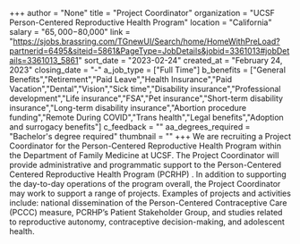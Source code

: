 +++
author = "None"
title = "Project Coordinator"
organization = "UCSF Person-Centered Reproductive Health Program"
location = "California"
salary = "$65,000-$80,000"
link = "https://sjobs.brassring.com/TGnewUI/Search/home/HomeWithPreLoad?partnerid=6495&siteid=5861&PageType=JobDetails&jobid=3361013#jobDetails=3361013_5861"
sort_date = "2023-02-24"
created_at = "February 24, 2023"
closing_date = "-"
a_job_type = ["Full Time"]
b_benefits = ["General Benefits","Retirement","Paid Leave","Health Insurance","Paid Vacation","Dental","Vision","Sick time","Disability insurance","Professional development","Life insurance","FSA","Pet insurance","Short-term disability insurance","Long-term disability insurance","Abortion procedure funding","Remote During COVID","Trans health","Legal benefits","Adoption and surrogacy benefits"]
c_feedback = ""
aa_degrees_required = "Bachelor's degree required"
thumbnail = ""
+++
We are recruiting a Project Coordinator for the Person-Centered Reproductive Health Program within the Department of Family Medicine at UCSF. The Project Coordinator will provide administrative and programmatic support to the Person-Centered Centered Reproductive Health Program (PCRHP) . In addition to supporting the day-to-day operations of the program overall, the Project Coordinator may work to support a range of projects. Examples of projects and activities include: national dissemination of the Person-Centered Contraceptive Care (PCCC) measure, PCRHP’s Patient Stakeholder Group, and studies related to reproductive autonomy, contraceptive decision-making, and adolescent health.